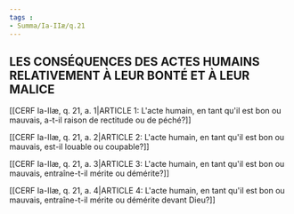 ```yaml
---
tags : 
- Summa/Ia-IIæ/q.21
---
```


## LES CONSÉQUENCES DES ACTES HUMAINS RELATIVEMENT À LEUR BONTÉ ET À LEUR MALICE

[[CERF Ia-IIæ, q. 21, a. 1|ARTICLE 1: L'acte humain, en tant qu'il est bon ou mauvais, a-t-il raison de rectitude ou de péché?]]

[[CERF Ia-IIæ, q. 21, a. 2|ARTICLE 2: L'acte humain, en tant qu'il est bon ou mauvais, est-il louable ou coupable?]]

[[CERF Ia-IIæ, q. 21, a. 3|ARTICLE 3: L'acte humain, en tant qu'il est bon ou mauvais, entraîne-t-il mérite ou démérite?]]

[[CERF Ia-IIæ, q. 21, a. 4|ARTICLE 4: L'acte humain, en tant qu'il est bon ou mauvais, entraîne-t-il mérite ou démérite devant Dieu?]]


